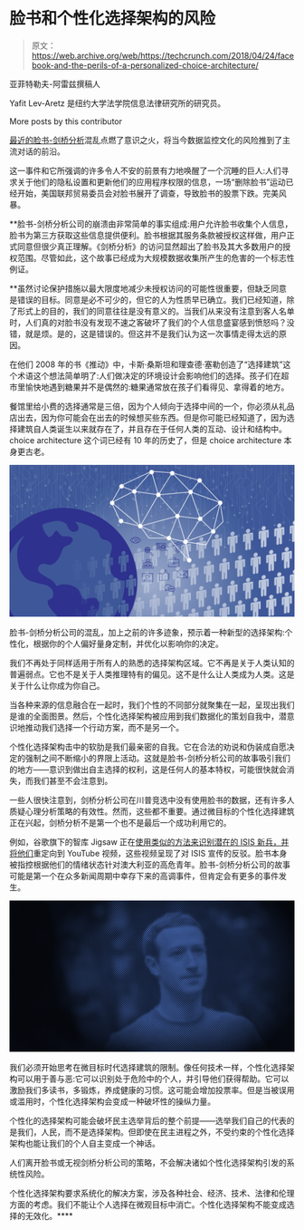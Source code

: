 # 脸书和个性化选择架构的风险 

> 原文：<https://web.archive.org/web/https://techcrunch.com/2018/04/24/facebook-and-the-perils-of-a-personalized-choice-architecture/>

亚菲特勒夫-阿雷兹撰稿人

Yafit Lev-Aretz 是纽约大学法学院信息法律研究所的研究员。

More posts by this contributor

[最近的脸书-剑桥分析](https://web.archive.org/web/20221209205215/https://techcrunch.com/story/facebook-responds-to-data-misuse/)混乱点燃了意识之火，将当今数据监控文化的风险推到了主流对话的前沿。

这一事件和它所强调的许多令人不安的前景有力地唤醒了一个沉睡的巨人:人们寻求关于他们的隐私设置和更新他们的应用程序权限的信息，一场“删除脸书”运动已经开始，美国联邦贸易委员会对脸书展开了调查，导致脸书的股票下跌。完美风暴。

 **脸书-剑桥分析公司的崩溃由非常简单的事实组成:用户允许脸书收集个人信息，脸书为第三方获取这些信息提供便利。脸书根据其服务条款被授权这样做，用户正式同意但很少真正理解。《剑桥分析》的访问显然超出了脸书及其大多数用户的授权范围。尽管如此，这个故事已经成为大规模数据收集所产生的危害的一个标志性例证。

 **虽然讨论保护措施以最大限度地减少未授权访问的可能性很重要，但缺乏同意是错误的目标。同意是必不可少的，但它的人为性质早已确立。我们已经知道，除了形式上的目的，我们的同意往往是没有意义的。当我们从来没有注意到客人名单时，人们真的对脸书没有发现不速之客破坏了我们的个人信息盛宴感到愤怒吗？没错，就是烦。是的，这是错误的。但这并不是我们认为这一次事情走得太远的原因。

在他们 2008 年的书《推动》中，卡斯·桑斯坦和理查德·塞勒创造了“选择建筑”这个术语这个想法简单明了:人们做决定的环境设计会影响他们的选择。孩子们在超市里愉快地遇到糖果并不是偶然的:糖果通常放在孩子们看得见、拿得着的地方。

餐馆里给小费的选择通常是三倍，因为个人倾向于选择中间的一个，你必须从礼品店出去，因为你可能会在出去的时候想买些东西。但是你可能已经知道了，因为选择建筑自人类诞生以来就存在了，并且存在于任何人类的互动、设计和结构中。choice architecture 这个词已经有 10 年的历史了，但是 choice architecture 本身更古老。

![](img/62742e7fc2784aade2e8e448bf4ad12e.png)

脸书-剑桥分析公司的混乱，加上之前的许多迹象，预示着一种新型的选择架构:个性化，根据你的个人偏好量身定制，并优化以影响你的决定。

我们不再处于同样适用于所有人的熟悉的选择架构区域。它不再是关于人类认知的普遍弱点。它也不是关于人类推理特有的偏见。这不是什么让人类成为人类。这是关于什么让你成为你自己。

当各种来源的信息融合在一起时，我们个性的不同部分就聚集在一起，呈现出我们是谁的全面图景。然后，个性化选择架构被应用到我们数据化的策划自我中，潜意识地推动我们选择一个行动方案，而不是另一个。

个性化选择架构击中的软肋是我们最亲密的自我。它在合法的劝说和伪装成自愿决定的强制之间不断缩小的界限上活动。这就是脸书-剑桥分析公司的故事吸引我们的地方——意识到做出自主选择的权利，这是任何人的基本特权，可能很快就会消失，而我们甚至不会注意到。

一些人很快注意到，剑桥分析公司在川普竞选中没有使用脸书的数据，还有许多人质疑心理分析策略的有效性。然而，这些都不重要。通过微目标的个性化选择建筑正在兴起，剑桥分析不是第一个也不是最后一个成功利用它的。

例如，谷歌旗下的智库 Jigsaw 正在[使用类似的方法来识别潜在的 ISIS 新兵，并将他们](https://web.archive.org/web/20221209205215/https://redirectmethod.org/)重定向到 YouTube 视频，这些视频呈现了对 ISIS 宣传的反驳。脸书本身被指控根据他们的情绪状态针对澳大利亚的高危青年。脸书-剑桥分析公司的故事可能是第一个在众多新闻周期中幸存下来的高调事件，但肯定会有更多的事件发生。

![](img/e0500fa8279a2e551cbc3317eb6239d1.png)

我们必须开始思考在微目标时代选择建筑的限制。像任何技术一样，个性化选择架构可以用于善与恶:它可以识别处于危险中的个人，并引导他们获得帮助。它可以激励我们多读书，多锻炼，养成健康的习惯。这可能会增加投票率。但是当被误用或滥用时，个性化选择架构会变成一种破坏性的操纵力量。

个性化的选择架构可能会破坏民主选举背后的整个前提——选举我们自己的代表的是我们，人民，而不是选择架构。但即使在民主进程之外，不受约束的个性化选择架构也能让我们的个人自主变成一个神话。

人们离开脸书或无视剑桥分析公司的策略，不会解决诸如个性化选择架构引发的系统性风险。

个性化选择架构要求系统化的解决方案，涉及各种社会、经济、技术、法律和伦理方面的考虑。我们不能让个人选择在微观目标中消亡。个性化选择架构不能变成选择的无效化。****